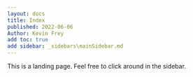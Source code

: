 ```yaml
---
layout: docs
title: Index
published: 2022-06-06
Author: Kevin Frey
add toc: true
add sidebar: _sidebars\mainSidebar.md
---
```


This is a landing page. Feel free to click around in the sidebar.